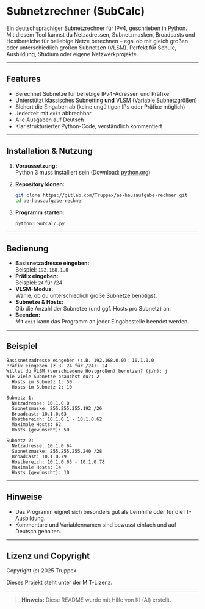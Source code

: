 # Subnetzrechner (SubCalc)

Ein deutschsprachiger Subnetzrechner für IPv4, geschrieben in Python.  
Mit diesem Tool kannst du Netzadressen, Subnetzmasken, Broadcasts und Hostbereiche für beliebige Netze berechnen –
egal ob mit gleich großen oder unterschiedlich großen Subnetzen (VLSM).
Perfekt für Schule, Ausbildung, Studium oder eigene Netzwerkprojekte.

---

## Features

- Berechnet Subnetze für beliebige IPv4-Adressen und Präfixe
- Unterstützt klassisches Subnetting **und** VLSM (Variable Subnetzgrößen)
- Sichert die Eingaben ab (keine ungültigen IPs oder Präfixe möglich)
- Jederzeit mit `exit` abbrechbar
- Alle Ausgaben auf Deutsch
- Klar strukturierter Python-Code, verständlich kommentiert

---

## Installation & Nutzung

1. **Voraussetzung:**  
   Python 3 muss installiert sein (Download: [python.org](https://www.python.org/downloads/))

2. **Repository klonen:**  
   ```sh
   git clone https://gitlab.com/Truppex/ae-hausaufgabe-rechner.git
   cd ae-hausaufgabe-rechner
   ```

3. **Programm starten:**  
   ```sh
   python3 SubCalc.py
   ```

---

## Bedienung

- **Basisnetzadresse eingeben:**  
  Beispiel: `192.168.1.0`
- **Präfix eingeben:**  
  Beispiel: `24` für /24
- **VLSM-Modus:**  
  Wähle, ob du unterschiedlich große Subnetze benötigst.
- **Subnetze & Hosts:**  
  Gib die Anzahl der Subnetze (und ggf. Hosts pro Subnetz) an.
- **Beenden:**  
  Mit `exit` kann das Programm an jeder Eingabestelle beendet werden.

---

## Beispiel

```
Basisnetzadresse eingeben (z.B. 192.168.0.0): 10.1.0.0
Präfix eingeben (z.B. 24 für /24): 24
Willst du VLSM (verschiedene Hostgrößen) benutzen? (j/n): j
Wie viele Subnetze brauchst du?: 2
  Hosts im Subnetz 1: 50
  Hosts im Subnetz 2: 10

Subnetz 1:
  Netzadresse: 10.1.0.0
  Subnetzmaske: 255.255.255.192 /26
  Broadcast: 10.1.0.63
  Hostbereich: 10.1.0.1 - 10.1.0.62
  Maximale Hosts: 62
  Hosts (gewünscht): 50

Subnetz 2:
  Netzadresse: 10.1.0.64
  Subnetzmaske: 255.255.255.240 /28
  Broadcast: 10.1.0.79
  Hostbereich: 10.1.0.65 - 10.1.0.78
  Maximale Hosts: 14
  Hosts (gewünscht): 10
```

---

## Hinweise

- Das Programm eignet sich besonders gut als Lernhilfe oder für die IT-Ausbildung.
- Kommentare und Variablennamen sind bewusst einfach und auf Deutsch gehalten.

---

## Lizenz und Copyright

Copyright (c) 2025 Truppex

Dieses Projekt steht unter der MIT-Lizenz.

---

> **Hinweis:** Diese README wurde mit Hilfe von KI (AI) erstellt.
